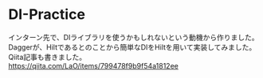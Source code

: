 # DI-Practice
インターン先で、DIライブラリを使うかもしれないという動機から作りました。  
Daggerが、Hiltであるとのことから簡単なDIをHiltを用いて実装してみました。  
Qiita記事も書きました。  
https://qiita.com/LaO/items/799478f9b9f54a1812ee
